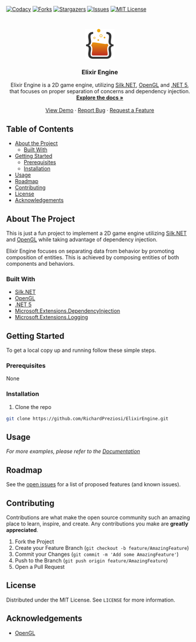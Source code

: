 <!-- PROJECT SHIELDS -->
<!--
*** I'm using markdown "reference style" links for readability.
*** Reference links are enclosed in brackets [ ] instead of parentheses ( ).
*** See the bottom of this document for the declaration of the reference variables
*** for contributors-url, forks-url, etc. This is an optional, concise syntax you may use.
*** https://www.markdownguide.org/basic-syntax/#reference-style-links
-->
[![Codacy][codacy-shield]][codacy-url]
[![Forks][forks-shield]][forks-url]
[![Stargazers][stars-shield]][stars-url]
[![Issues][issues-shield]][issues-url]
[![MIT License][license-shield]][license-url]

<!-- PROJECT LOGO -->
<br />
<p style="text-align: center; margin-left: auto; margin-right: auto;">
  <a href="https://github.com/RichardPreziosi/ElixirEngine">
    <img style="width: 80px; height: 80px;" src=".github/elixir-engine-logo.png" alt="Logo">
  </a>

  <h3 align="center">Elixir Engine</h3>

  <p style="text-align: center;">
    Elixir Engine is a 2D game engine, utilizing <a href="https://github.com/dotnet/Silk.NET" target="_blank">Silk.NET</a>, <a href="https://www.opengl.org" target="_blank">OpenGL</a> and <a href="https://docs.microsoft.com/en-us/dotnet/" target="_blank">.NET 5</a>, that focuses on proper separation of concerns and dependency injection.
    <br />
    <a href="https://RichardPreziosi.github.io/ElixirEngine/"><strong>Explore the docs »</strong></a>
    <br />
    <br />
    <a href="https://github.com/RichardPreziosi/ElixirEngine">View Demo</a>
    ·
    <a href="https://github.com/RichardPreziosi/ElixirEngine/issues">Report Bug</a>
    ·
    <a href="https://github.com/RichardPreziosi/ElixirEngine/issues">Request a Feature</a>
  </p>

<!-- TABLE OF CONTENTS -->
## Table of Contents

*  [About the Project](#about-the-project)
     *  [Built With](#built-with)
*  [Getting Started](#getting-started)
     *  [Prerequisites](#prerequisites)
     *  [Installation](#installation)
*  [Usage](#usage)
*  [Roadmap](#roadmap)
*  [Contributing](#contributing)
*  [License](#license)
*  [Acknowledgements](#acknowledgements)

<!-- ABOUT THE PROJECT -->
## About The Project

This is just a fun project to implement a 2D game engine utilizing [Silk.NET][silk-url] and [OpenGL][opengl-url] while taking advantage of dependency injection.

Elixir Engine focuses on separating data from behavior by promoting composition of entities. This is achieved by composing entities of both components and behaviors.

### Built With

* [Silk.NET][silk-url]
* [OpenGL][opengl-url]
* [.NET 5][dotnet-url]
* [Microsoft.Extensions.DependencyInjection][dependencyinjection-url]
* [Microsoft.Extensions.Logging][logging-url]

<!-- GETTING STARTED -->
## Getting Started

To get a local copy up and running follow these simple steps.

### Prerequisites

None

### Installation

1. Clone the repo
```sh
git clone https://github.com/RichardPreziosi/ElixirEngine.git
```

<!-- USAGE EXAMPLES -->
## Usage

_For more examples, please refer to the [Documentation](https://example.com)_

<!-- ROADMAP -->
## Roadmap

See the [open issues](https://github.com/RichardPreziosi/ElixirEngine/issues) for a list of proposed features (and known issues).

<!-- CONTRIBUTING -->
## Contributing

Contributions are what make the open source community such an amazing place to learn, inspire, and create. Any contributions you make are **greatly appreciated**.

1. Fork the Project
2. Create your Feature Branch (`git checkout -b feature/AmazingFeature`)
3. Commit your Changes (`git commit -m 'Add some AmazingFeature'`)
4. Push to the Branch (`git push origin feature/AmazingFeature`)
5. Open a Pull Request

<!-- LICENSE -->
## License

Distributed under the MIT License. See `LICENSE` for more information.

<!-- ACKNOWLEDGEMENTS -->
## Acknowledgements

*  [OpenGL][opengl-url]

<!-- MARKDOWN LINKS & IMAGES -->
<!-- https://www.markdownguide.org/basic-syntax/#reference-style-links -->
[codacy-shield]: https://app.codacy.com/project/badge/Grade/f15d062aa3214032aa3b45e629f6002c
[codacy-url]: https://www.codacy.com/gh/RichardPreziosi/ElixirEngine/dashboard?utm_source=github.com&amp;utm_medium=referral&amp;utm_content=RichardPreziosi/ElixirEngine&amp;utm_campaign=Badge_Grade
[forks-shield]: https://img.shields.io/github/forks/RichardPreziosi/ElixirEngine.svg?style=flat-square
[forks-url]: https://github.com/RichardPreziosi/ElixirEngine/network/members
[stars-shield]: https://img.shields.io/github/stars/RichardPreziosi/ElixirEngine.svg?style=flat-square
[stars-url]: https://github.com/RichardPreziosi/ElixirEngine/stargazers
[issues-shield]: https://img.shields.io/github/issues/RichardPreziosi/ElixirEngine.svg?style=flat-square
[issues-url]: https://github.com/RichardPreziosi/ElixirEngine/issues
[license-shield]: https://img.shields.io/github/license/RichardPreziosi/ElixirEngine.svg?style=flat-square
[license-url]: https://github.com/RichardPreziosi/ElixirEngine/blob/main/LICENSE
[silk-url]: https://github.com/dotnet/Silk.NET
[opengl-url]: https://www.opengl.org
[dotnet-url]: https://docs.microsoft.com/en-us/dotnet/
[dependencyinjection-url]: https://docs.microsoft.com/en-us/dotnet/api/microsoft.extensions.dependencyinjection?view=dotnet-plat-ext-5.0
[logging-url]: https://docs.microsoft.com/en-us/dotnet/api/microsoft.extensions.logging?view=dotnet-plat-ext-5.0

